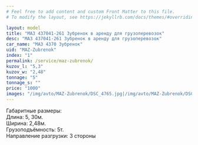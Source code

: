 ```yaml
---
# Feel free to add content and custom Front Matter to this file.
# To modify the layout, see https://jekyllrb.com/docs/themes/#overriding-theme-defaults

layout: model
title: "МАЗ 437041-261 Зубренок в аренду для грузоперевозок"
desc: "МАЗ 437041-261 Зубренок в аренду для грузоперевозок"
car_name: "МАЗ 4370 Зубренок"
uid: "MAZ-Zubrenok"
index: "1"
permalink: /service/maz-zubrenok/
kuzov_l: "5,3"
kuzov_w: "2,48"
tonnage: "5"
tonnage_s: ""
price: "1000"
images: "/img/avto/MAZ-Zubrenok/DSC_4765.jpg|/img/avto/MAZ-Zubrenok/DSC_4767.jpg"
---
```


Габаритные размеры:  
Длина: 5, 30м.  
Ширина: 2,48м.  
Грузоподъёмность: 5т.  
Направление разгрузки: 3 стороны